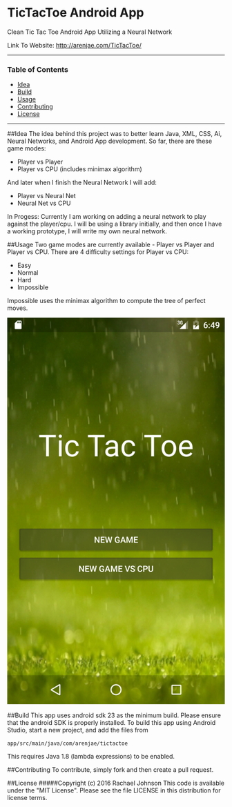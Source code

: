 # TicTacToe Android App
Clean Tic Tac Toe Android App Utilizing a Neural Network

Link To Website: http://arenjae.com/TicTacToe/

---

### Table of Contents
 - [Idea](##Idea)
 - [Build](##build)
 - [Usage](#usage)
 - [Contributing](#contributing)
 - [License](##license)
 
---

##Idea
The idea behind this project was to better learn Java, XML, CSS, Ai, Neural Networks, and Android App development.
So far, there are these game modes:
  * Player vs Player
  * Player vs CPU (includes minimax algorithm)

And later when I finish the Neural Network I will add:
  * Player vs Neural Net
  * Neural Net vs CPU


In Progess:
Currently I am working on adding a neural network to play against the player/cpu.
I will be using a library initially, and then once I have a working prototype, I will
write my own neural network.

##Usage
Two game modes are currently available - Player vs Player and Player vs CPU.
There are 4 difficulty settings for Player vs CPU:
 * Easy
 * Normal
 * Hard
 * Impossible
 
Impossible uses the minimax algorithm to compute the tree of perfect moves. 

![alt tag](./Screenshot_20160812-184932.png)

##Build
This app uses android sdk 23 as the minimum build. Please ensure that the android SDK is properly installed.
To build this app using Android Studio, start a new project, and add the files from 
```
app/src/main/java/com/arenjae/tictactoe
```
This requires Java 1.8 (lambda expressions) to be enabled.

##Contributing
To contribute, simply fork and then create a pull request. 

##License
#####Copyright (c) 2016 Rachael Johnson
This code is available under the "MIT License".
Please see the file LICENSE in this distribution for license terms.
